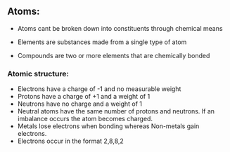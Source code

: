 ## Atoms:

-   Atoms cant be broken down into constituents through chemical means
    
-   Elements are substances made from a single type of atom
    
-   Compounds are two or more elements that are chemically bonded
    


### Atomic structure:

- Electrons have a charge of -1 and no measurable weight
- Protons have a charge of +1 and a weight of 1
- Neutrons have no charge and a weight of 1
- Neutral atoms have the same number of protons and neutrons. If an imbalance occurs the atom becomes charged.
- Metals lose electrons when bonding whereas Non-metals gain electrons.
- Electrons occur in the format 2,8,8,2